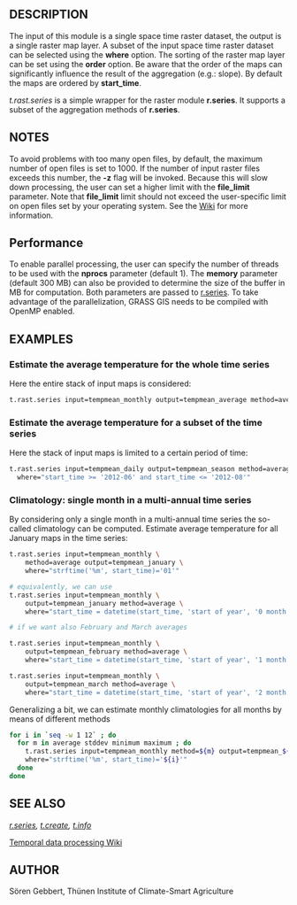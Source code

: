 ## DESCRIPTION

The input of this module is a single space time raster dataset, the
output is a single raster map layer. A subset of the input space time
raster dataset can be selected using the **where** option. The sorting
of the raster map layer can be set using the **order** option. Be aware
that the order of the maps can significantly influence the result of the
aggregation (e.g.: slope). By default the maps are ordered by
**start_time**.

*t.rast.series* is a simple wrapper for the raster module **r.series**.
It supports a subset of the aggregation methods of **r.series**.

## NOTES

To avoid problems with too many open files, by default, the maximum
number of open files is set to 1000. If the number of input raster files
exceeds this number, the **-z** flag will be invoked. Because this will
slow down processing, the user can set a higher limit with the
**file_limit** parameter. Note that **file_limit** limit should not
exceed the user-specific limit on open files set by your operating
system. See the
[Wiki](https://grasswiki.osgeo.org/wiki/Large_raster_data_processing#Number_of_open_files_limitation)
for more information.

## Performance

To enable parallel processing, the user can specify the number of
threads to be used with the **nprocs** parameter (default 1). The
**memory** parameter (default 300 MB) can also be provided to determine
the size of the buffer in MB for computation. Both parameters are passed
to [r.series](r.series.md). To take advantage of the parallelization,
GRASS GIS needs to be compiled with OpenMP enabled.

## EXAMPLES

### Estimate the average temperature for the whole time series

Here the entire stack of input maps is considered:

```sh
t.rast.series input=tempmean_monthly output=tempmean_average method=average
```

### Estimate the average temperature for a subset of the time series

Here the stack of input maps is limited to a certain period of time:

```sh
t.rast.series input=tempmean_daily output=tempmean_season method=average \
  where="start_time >= '2012-06' and start_time <= '2012-08'"
```

### Climatology: single month in a multi-annual time series

By considering only a single month in a multi-annual time series the
so-called climatology can be computed. Estimate average temperature for
all January maps in the time series:

```sh
t.rast.series input=tempmean_monthly \
    method=average output=tempmean_january \
    where="strftime('%m', start_time)='01'"

# equivalently, we can use
t.rast.series input=tempmean_monthly \
    output=tempmean_january method=average \
    where="start_time = datetime(start_time, 'start of year', '0 month')"

# if we want also February and March averages

t.rast.series input=tempmean_monthly \
    output=tempmean_february method=average \
    where="start_time = datetime(start_time, 'start of year', '1 month')"

t.rast.series input=tempmean_monthly \
    output=tempmean_march method=average \
    where="start_time = datetime(start_time, 'start of year', '2 month')"
```

Generalizing a bit, we can estimate monthly climatologies for all months
by means of different methods

```sh
for i in `seq -w 1 12` ; do
  for m in average stddev minimum maximum ; do
    t.rast.series input=tempmean_monthly method=${m} output=tempmean_${m}_${i} \
    where="strftime('%m', start_time)='${i}'"
  done
done
```

## SEE ALSO

*[r.series](r.series.md), [t.create](t.create.md), [t.info](t.info.md)*

[Temporal data processing
Wiki](https://grasswiki.osgeo.org/wiki/Temporal_data_processing)

## AUTHOR

Sören Gebbert, Thünen Institute of Climate-Smart Agriculture
